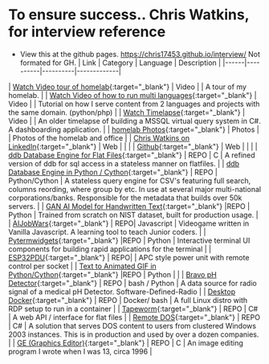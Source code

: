 # To ensure success.. Chris Watkins, for interview reference
- View this at the github pages. https://chris17453.github.io/interview/ Not formated for GH.
| Link | Category | Language | Description |
|------|----------|----------|-------------|

| [Watch Video tour of homelab](https://www.youtube.com/watch?v=JJKnIDl8ob0){:target="_blank"} | Video | | A tour of my homelab. |
| [Watch Video of how to run multi languages](https://www.youtube.com/watch?v=tTli8XvmKPs){:target="_blank"} | Video | | Tutorial on how I serve content from 2 languages and projects with the same domain. (python/php)  |
| [Watch Timelapse](https://www.youtube.com/watch?v=gtIbHOxGvK4){:target="_blank"} | Video | | An older timelapse of building a MSSQL virtual query system in C#. A dashboarding application. |
| [homelab Photos](https://github.com/chris17453/homelab){:target="_blank"} | Photos | | Photos of the homelab and office |
| [Chris Watkins on LinkedIn](https://www.linkedin.com/in/chris17453/){:target="_blank"} | Web | | |
| [Github](https://github.com/chris17453){:target="_blank"} | Web | | |
| [ddb Database Engine for Flat Files](https://github.com/watkinslabs/ddb){:target="_blank"} | REPO | C | A refined version of ddb for sql access in a stateless manner on flatfiles. |
| [ddb Database Engine in Python / Cython](https://github.com/chris17453/ddb){:target="_blank"} | REPO | Python/Cython | A stateless query engine for CSV's featuring full search, columns reording, where group by etc. In use at several major multi-national corporations/banks. Responsible for the metadata that builds over 50k servers. |
| [GAN AI Model for Handwritten Text](https://github.com/chris17453/cgan-MNIST-refactored.git){:target="_blank"} |REPO | Python | Trained from scratch on NIST dataset, built for production usage. |
| [AIJobWars](https://github.com/chris17453/aijobwars){:target="_blank"} | REPO| Javascript | Videogame written in Vanilla Javascript. A learning tool to teach Junior coders. |
| [Pytermwidgets](https://github.com/chris17453/py-term-widgets){:target="_blank"} |REPO | Python | Interactive terminal UI components for building rapid applications for the terminal |
| [ESP32PDU](https://github.com/chris17453/esp32pdu){:target="_blank"} | REPO| | APC style power unit with remote control per socket |
| [Text to Animated GIF in Python/Cython](https://github.com/chris17453/ttygif){:target="_blank"} |REPO | Python | |
| [Bravo pH Detector](https://github.com/chris17453/bravo_pH){:target="_blank"} | REPO | bash / Python | A data source for radio signal of a medical pH Detector. Software-Defined-Radio |
| [Desktop Docker](https://github.com/chris17453/desktop-docker){:target="_blank"} | REPO | Docker/ bash | A full Linux distro with RDP setup to run in a container |
| [Tapeworm](https://github.com/chris17453/tapeworm){:target="_blank"} | REPO | C# | A web API / interface for flat files |
| [Remote DOS](https://github.com/chris17453/remotedos){:target="_blank"} | REPO | C# | A solution that serves DOS content to users from clustered Windows 2003 instances. This is in production and used by over a dozen companies. |
| [GE (Graphics Editor)](https://github.com/chris17453/ge){:target="_blank"} | REPO | C | An image editing program I wrote when I was 13, circa 1996 |
